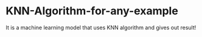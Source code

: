 # KNN-Algorithm-for-any-example
It is a machine learning model that uses KNN algorithm and gives out result!
